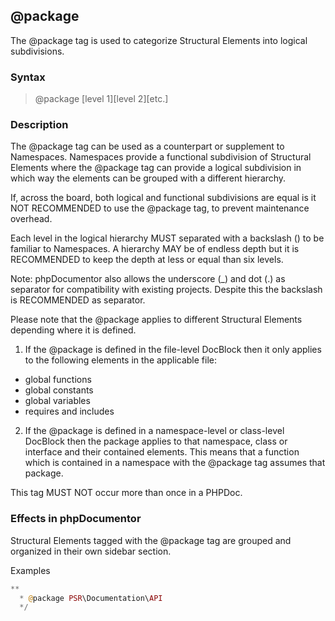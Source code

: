 ## @package

The @package tag is used to categorize Structural Elements into logical subdivisions.

### Syntax

> @package [level 1]\[level 2]\[etc.]

### Description

The @package tag can be used as a counterpart or supplement to Namespaces. Namespaces provide a functional subdivision of Structural Elements where the @package tag can provide a logical subdivision in which way the elements can be grouped with a different hierarchy.

If, across the board, both logical and functional subdivisions are equal is it NOT RECOMMENDED to use the @package tag, to prevent maintenance overhead.

Each level in the logical hierarchy MUST separated with a backslash (\) to be familiar to Namespaces. A hierarchy MAY be of endless depth but it is RECOMMENDED to keep the depth at less or equal than six levels.

<note>
Note: phpDocumentor also allows the underscore (_) and dot (.) as separator for compatibility with existing projects. Despite this the backslash is RECOMMENDED as separator.
</note>

Please note that the @package applies to different Structural Elements depending where it is defined.

1. If the @package is defined in the file-level DocBlock then it only applies to the following elements in the applicable file:
  + global functions
  + global constants
  + global variables
  + requires and includes
2. If the @package is defined in a namespace-level or class-level DocBlock then the package applies to that namespace, class or interface and their contained elements. This means that a function which is contained in a namespace with the @package tag assumes that package.

This tag MUST NOT occur more than once in a PHPDoc.

### Effects in phpDocumentor

Structural Elements tagged with the @package tag are grouped and organized in their own sidebar section.

Examples

```php
**
  * @package PSR\Documentation\API
  */
```